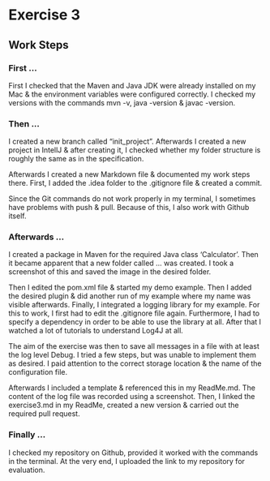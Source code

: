 ﻿# Exercise 3
## Work Steps

### First ...

First I checked that the Maven and Java JDK were already installed on my Mac & the environment variables were configured correctly. I checked my versions with the commands mvn -v, java -version & javac -version.

### Then ...

I created a new branch called “init_project”. Afterwards I created a new project in IntellJ & after creating it, I checked whether my folder structure is roughly the same as in the specification.

Afterwards I created a new Markdown file & documented my work steps there.
First, I added the .idea folder to the .gitignore file & created a commit.

Since the Git commands do not work properly in my terminal, I sometimes have problems with push & pull. Because of this, I also work with Github itself.

### Afterwards ...
I created a package in Maven for the required Java class ‘Calculator’. Then it became apparent that a new folder called ... was created.
I took a screenshot of this and saved the image in the desired folder.

Then I edited the pom.xml file & started my demo example. Then I added the desired plugin & did another run of my example where my name was visible afterwards.
Finally, I integrated a logging library for my example. For this to work, I first had to edit the .gitignore file again.
Furthermore, I had to specify a dependency in order to be able to use the library at all.
After that I watched a lot of tutorials to understand Log4J at all. 

The aim of the exercise was then to save all messages in a file with at least the log level Debug. I tried a few steps, but was unable to implement them as desired. I paid attention to the correct storage location & the name of the configuration file.

Afterwards I included a template & referenced this in my ReadMe.md. The content of the log file was recorded using a screenshot.
Then, I linked the exercise3.md in my ReadMe,  created a new version & carried out the required pull request.

### Finally ...
I checked my repository on Github, provided it worked with the commands in the terminal. At the very end, I uploaded the link to my repository for evaluation.


